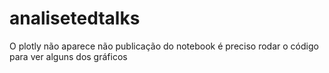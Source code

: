 # analisetedtalks

O plotly não aparece não publicação do notebook é preciso rodar o código para ver alguns dos gráficos
